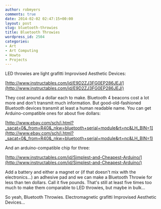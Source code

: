 ```yaml
---
author: robmyers
comments: true
date: 2014-02-02 02:47:15+00:00
layout: post
slug: bluetooth-throwies
title: Bluetooth Throwies
wordpress_id: 2504
categories:
- Art
- Art Computing
- Howto
- Projects
---
```


LED throwies are light grafitti Improvised Aesthetic Devices:

[http://www.instructables.com/id/E9D2ZJ3FG0EP286JEJ/](http://www.instructables.com/id/E9D2ZJ3FG0EP286JEJ/)

They cost around a dollar each to make. Bluetooth 4 beacons cost a lot
more and don't transmit much information. But good-old-fashioned
Bluetooth devices transmit at least a human readable name. You can get
Arduino-compatible ones for about five dollars:

[http://www.ebay.com/sch/i.html?_sacat=0&_from=R40&_nkw=bluetooth+serial+module&rt=nc&LH_BIN=1](http://www.ebay.com/sch/i.html?_sacat=0&_from=R40&_nkw=bluetooth+serial+module&rt=nc&LH_BIN=1)

And an arduino-compatible chip for three:

[http://www.instructables.com/id/Simplest-and-Cheapest-Arduino/](http://www.instructables.com/id/Simplest-and-Cheapest-Arduino/)

Add a battery and either a magnet or (if that doesn't mix with the
electronics...) an adhesive pad and we can make a Bluetooth Throwie for
less than ten dollars. Call it five pounds. That's still at least five
times too much to make them comparable to LED throwies, but maybe in bulk...

So yeah, Bluetooth Throwies. Electromagnetic grafitti Improvised
Aesthetic Devices...
